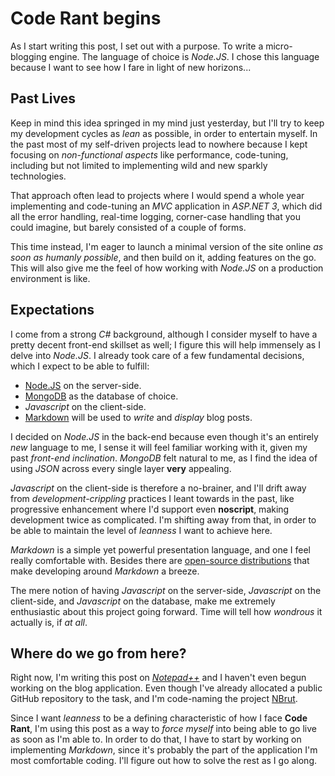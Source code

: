 # Code Rant begins #

As I start writing this post, I set out with a purpose. To write a micro-blogging engine. The language of choice is _Node.JS_. I chose this language because I want to see how I fare in light of new horizons...

## Past Lives ##

Keep in mind this idea springed in my mind just yesterday, but I'll try to keep my development cycles as _lean_ as possible, in order to entertain myself. In the past most of my self-driven projects lead to nowhere because I kept focusing on _non-functional aspects_ like performance, code-tuning, including but not limited to implementing wild and new sparkly technologies.

That approach often lead to projects where I would spend a whole year implementing and code-tuning an _MVC_ application in _ASP.NET 3_, which did all the error handling, real-time logging, corner-case handling that you could imagine, but barely consisted of a couple of forms.

This time instead, I'm eager to launch a minimal version of the site online _as soon as humanly possible_, and then build on it, adding features on the go. This will also give me the feel of how working with _Node.JS_ on a production environment is like.

## Expectations ##

I come from a strong _C#_ background, although I consider myself to have a pretty decent front-end skillset as well; I figure this will help immensely as I delve into _Node.JS_. I already took care of a few fundamental decisions, which I expect to be able to fulfill:

- [Node.JS](http://youtu.be/jo_B4LTHi3I "Introduction to Node.JS") on the server-side.
- [MongoDB](http://youtu.be/tFp9pZ6U0PE "Introduction to MongoDB") as the database of choice.
- _Javascript_ on the client-side.
- [Markdown](http://daringfireball.net/projects/markdown/ "Introduction to Markdown") will be used to _write_ and _display_ blog posts.

I decided on _Node.JS_ in the back-end because even though it's an entirely _new_ language to me, I sense it will feel familiar working with it, given my past _front-end inclination_. _MongoDB_ felt natural to me, as I find the idea of using _JSON_ across every single layer **very** appealing.

_Javascript_ on the client-side is therefore a no-brainer, and I'll drift away from _development-crippling_ practices I leant towards in the past, like progressive enhancement where I'd support even **noscript**, making development twice as complicated. I'm shifting away from that, in order to be able to maintain the level of _leanness_ I want to achieve here.

_Markdown_ is a simple yet powerful presentation language, and one I feel really comfortable with. Besides there are [open-source distributions](http://code.google.com/p/pagedown/ "pagedown by StackOverflow") that make developing around _Markdown_ a breeze.

The mere notion of having _Javascript_ on the server-side, _Javascript_ on the client-side, and _Javascript_ on the database, make me extremely enthusiastic about this project going forward. Time will tell how _wondrous_ it actually is, if _at all_.

## Where do we go from here? ##

Right now, I'm writing this post on [_Notepad++_](http://notepad-plus-plus.org/ "Notepad++") and I haven't even begun working on the blog application. Even though I've already allocated a public GitHub repository to the task, and I'm code-naming the project [NBrut](https://github.com/bevacqua/NBrut "GitHub repository").

Since I want _leanness_ to be a defining characteristic of how I face **Code Rant**, I'm using this post as a way to _force myself_ into being able to go live as soon as I'm able to. In order to do that, I have to start by working on implementing _Markdown_, since it's probably the part of the application I'm most comfortable coding. I'll figure out how to solve the rest as I go along.
